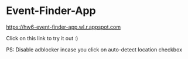 # Event-Finder-App

https://hw6-event-finder-app.wl.r.appspot.com

Click on this link to try it out :)

PS: Disable adblocker incase you click on auto-detect location checkbox
